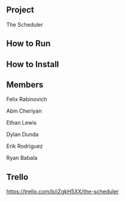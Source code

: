 ## Project ## 
 The Scheduler
 
## How to Run ##

## How to Install ##

## Members ##

Felix Rabinovich 

Abin Cheriyan

Ethan Lewis

Dylan Dunda

Erik Rodriguez

Ryan Babala




## Trello ##
https://trello.com/b/iZgkH5XX/the-scheduler
